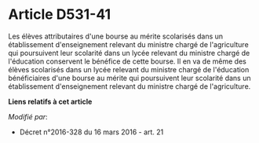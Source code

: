 # Article D531-41

Les élèves attributaires d'une bourse au mérite scolarisés dans un établissement d'enseignement relevant du ministre chargé
de l'agriculture qui poursuivent leur scolarité dans un lycée relevant du ministre chargé de l'éducation conservent le
bénéfice de cette bourse. Il en va de même des élèves scolarisés dans un lycée relevant du ministre chargé de l'éducation
bénéficiaires d'une bourse au mérite qui poursuivent leur scolarité dans un établissement d'enseignement relevant du ministre
chargé de l'agriculture.

**Liens relatifs à cet article**

_Modifié par_:

  - Décret n°2016-328 du 16 mars 2016 - art. 21
